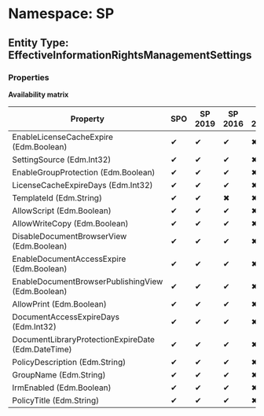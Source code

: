 # Namespace: SP
## Entity Type: EffectiveInformationRightsManagementSettings

### Properties

**Availability matrix**

Property | SPO | SP 2019 | SP 2016 | SP 2013
----------|-----|---------|---------|--------
EnableLicenseCacheExpire (Edm.Boolean) | ✔ | ✔ | ✔ | ✖
SettingSource (Edm.Int32) | ✔ | ✔ | ✔ | ✖
EnableGroupProtection (Edm.Boolean) | ✔ | ✔ | ✔ | ✖
LicenseCacheExpireDays (Edm.Int32) | ✔ | ✔ | ✔ | ✖
TemplateId (Edm.String) | ✔ | ✔ | ✖ | ✖
AllowScript (Edm.Boolean) | ✔ | ✔ | ✔ | ✖
AllowWriteCopy (Edm.Boolean) | ✔ | ✔ | ✔ | ✖
DisableDocumentBrowserView (Edm.Boolean) | ✔ | ✔ | ✔ | ✖
EnableDocumentAccessExpire (Edm.Boolean) | ✔ | ✔ | ✔ | ✖
EnableDocumentBrowserPublishingView (Edm.Boolean) | ✔ | ✔ | ✔ | ✖
AllowPrint (Edm.Boolean) | ✔ | ✔ | ✔ | ✖
DocumentAccessExpireDays (Edm.Int32) | ✔ | ✔ | ✔ | ✖
DocumentLibraryProtectionExpireDate (Edm.DateTime) | ✔ | ✔ | ✔ | ✖
PolicyDescription (Edm.String) | ✔ | ✔ | ✔ | ✖
GroupName (Edm.String) | ✔ | ✔ | ✔ | ✖
IrmEnabled (Edm.Boolean) | ✔ | ✔ | ✔ | ✖
PolicyTitle (Edm.String) | ✔ | ✔ | ✔ | ✖

